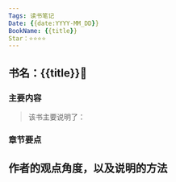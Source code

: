 ```yaml
---
Tags: 读书笔记
Date: {{date:YYYY-MM_DD}} 
BookName: {{title}}
Star：⭐⭐⭐⭐
---
```


## 书名：{{title}}📖

### 主要内容
> 该书主要说明了：


### 章节要点
**作者的观点角度，以及说明的方法**
-




